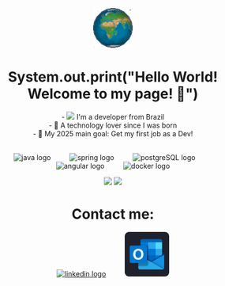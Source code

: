 <div align="center">
    <img width="80px" src="https://github.com/Kaique-Apolinario/Kaique-Apolinario/blob/main/My%20GIF/Spinning%20World%20GIF.gif?raw=true" alt="animated" title="This GIF doesn't belong to me. Credits to its original owner."/> 
    <h1 align="center"> System.out.print("Hello World! Welcome to my page! 👋")</h1>
</div>

<div align="center">
   - <img height="15em" src="https://cdn.countryflags.com/thumbs/brazil/flag-400.png" /> I'm a developer from Brazil <br>
   - 🤖 A technology lover since I was born <br>
   - 🏁 My 2025 main goal: Get my first job as a Dev! <br><br>
  <p align="center">
    <img src="https://cdn.jsdelivr.net/gh/devicons/devicon@latest/icons/java/java-original.svg" height="50px" alt="java logo"/>
  <img width="30" />
    <img src="https://cdn.jsdelivr.net/gh/devicons/devicon@latest/icons/spring/spring-original.svg" height="50px" alt="spring logo" />
  <img width="30" />
    <img src="https://cdn.jsdelivr.net/gh/devicons/devicon@latest/icons/postgresql/postgresql-original-wordmark.svg" height="50px" alt="postgreSQL logo" />
  <img width="30" />
    <img src="https://cdn.jsdelivr.net/gh/devicons/devicon@latest/icons/angular/angular-original.svg" height="50px" alt="angular logo" />
  <img width="30" />
    <img src="https://cdn.jsdelivr.net/gh/devicons/devicon@latest/icons/docker/docker-original-wordmark.svg" height="50px" alt="docker logo" /
</div>

<div align="center">
    <img height="160px" src="https://github-readme-stats.vercel.app/api?username=kaique-apolinario&show_icons=true&theme=default"/>
    <img height="160px" src="https://github-readme-stats.vercel.app/api/top-langs/?username=kaique-apolinario&layout=donut"/>
</div>
    <h1 align="center"> Contact me: </h1>
<div align="center">
<a href="https://www.linkedin.com/in/kaique-apolinario/" target="_blank"><img src="https://cdn.jsdelivr.net/gh/devicons/devicon@latest/icons/linkedin/linkedin-original-wordmark.svg" height="90px" alt="linkedin logo" /></a>
  <img width="30" />
<a href="mailto:kaiqueapol@outlook.com" target="_blank"><img src="https://github.com/gui-bus/TechIcons/blob/main/Dark/Outlook.svg" height="90px" alt="outlook logo" /></a>
</div>


<!--
**Kaique-Apolinario/Kaique-Apolinario** is a ✨ _special_ ✨ repository because its `README.md` (this file) appears on your GitHub profile.

Here are some ideas to get you started:

- 🔭 I’m currently working on ..
- 🌱 I’m currently learning ...
- 👯 I’m looking to collaborate on ...
- 🤔 I’m looking for help with ...
- 💬 Ask me about ...
- 📫 How to reach me: ...
- 😄 Pronouns: ...
- ⚡ Fun fact: ...
-->
